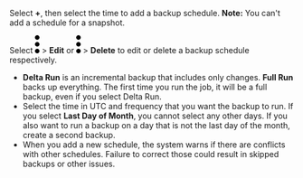 Select **+**,  then select the time to add a backup schedule.
**Note:** You can't add a schedule for a snapshot. 

Select ![../Images/more_vert_kebob-15px.svg](../Images/more_vert_kebob-15px.svg) > **Edit** or ![../Images/more_vert_kebob-15px.svg](../Images/more_vert_kebob-15px.svg) > **Delete** to edit or delete a backup schedule respectively.
- **Delta Run** is an incremental backup that includes only changes. **Full Run** backs up everything. The first time you run the job, it will be a full backup, even if you select Delta Run.
- Select the time in UTC and frequency that you want the backup to run. If you select **Last Day of Month**, you cannot select any other days. If you also want to run a backup on a day that is not the last day of the month, create a second backup.
- When you add a new schedule, the system warns if there are conflicts with other schedules. Failure to correct those could result in skipped backups or other issues.
